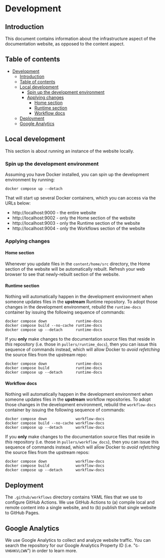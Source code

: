 # Development

## Introduction

This document contains information about the infrastructure aspect of the documentation website,
as opposed to the content aspect.

## Table of contents

<!-- TOC -->
* [Development](#development)
  * [Introduction](#introduction)
  * [Table of contents](#table-of-contents)
  * [Local development](#local-development)
    * [Spin up the development environment](#spin-up-the-development-environment)
    * [Applying changes](#applying-changes)
      * [Home section](#home-section)
      * [Runtime section](#runtime-section)
      * [Workflow docs](#workflow-docs)
  * [Deployment](#deployment)
  * [Google Analytics](#google-analytics)
<!-- TOC -->

## Local development

This section is about running an instance of the website locally.

### Spin up the development environment

Assuming you have Docker installed, you can spin up the development environment by running: 

```shell
docker compose up --detach
```

That will start up several Docker containers, which you can access via the URLs below:

- http://localhost:9000 - the entire website
- http://localhost:9002 - only the Home section of the website
- http://localhost:9003 - only the Runtime section of the website
- http://localhost:9004 - only the Workflows section of the website

### Applying changes

#### Home section

Whenever you update files in the `content/home/src` directory,
the Home section of the website will be automatically rebuilt.
Refresh your web browser to see that newly-rebuilt section of the website.

#### Runtime section

Nothing will automatically happen in the development environment when someone
updates files in the **upstream** Runtime repository. To adopt those changes
in the development environment, rebuild the `runtime-docs` container
by issuing the following sequence of commands:

```shell
docker compose down             runtime-docs
docker compose build --no-cache runtime-docs
docker compose up --detach      runtime-docs
```

If you **only** make changes to the documentation source files that reside in _this_ repository
(i.e. those in `pullers/runtime_docs`), then you can issue this sequence of commands instead,
which will allow Docker to _avoid refetching_ the source files from the upstream repo:

```shell
docker compose down             runtime-docs
docker compose build            runtime-docs
docker compose up --detach      runtime-docs
```

#### Workflow docs

Nothing will automatically happen in the development environment when someone
updates files in the **upstream** workflow repositories. To adopt those changes
in the development environment, rebuild the `workflow-docs` container
by issuing the following sequence of commands:

```shell
docker compose down             workflow-docs
docker compose build --no-cache workflow-docs
docker compose up --detach      workflow-docs
```

If you **only** make changes to the documentation source files that reside in _this_ repository
(i.e. those in `pullers/workflow_docs`), then you can issue this sequence of commands instead,
which will allow Docker to _avoid refetching_ the source files from the upstream repos:

```shell
docker compose down             workflow-docs
docker compose build            workflow-docs
docker compose up --detach      workflow-docs
```

## Deployment

The `.github/workflows` directory contains YAML files that we use to configure GitHub Actions.
We use GitHub Actions to (a) compile local and remote content into a single website,
and to (b) publish that single website to GitHub Pages.

## Google Analytics

We use Google Analytics to collect and analyze website traffic. You can search the repository for
our Google Analytics Property ID (i.e. "`G-VH6HKVLCWN`") in order to learn more.
